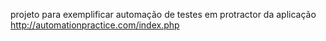 projeto para exemplificar automação de testes em protractor da aplicação http://automationpractice.com/index.php
